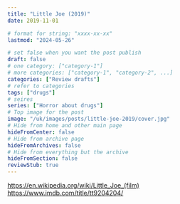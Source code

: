 ```yaml
---
title: "Little Joe (2019)"
date: 2019-11-01

# format for string: "xxxx-xx-xx"
lastmod: "2024-05-26"

# set false when you want the post publish
draft: false
# one category: ["category-1"]
# more categories: ["category-1", "category-2", ...]
categories: ["Review drafts"]
# refer to categories
tags: ["drugs"]
# seires
series: ["Horror about drugs"]
# Top image for the post
image: "/uk/images/posts/little-joe-2019/cover.jpg"
# Hide from home and other main page
hideFromCenter: false
# Hide from archive page
hideFromArchives: false
# Hide from everything but the archive
hideFromSection: false
reviewStub: true
---
```

https://en.wikipedia.org/wiki/Little_Joe_(film)
https://www.imdb.com/title/tt9204204/
<!--more-->